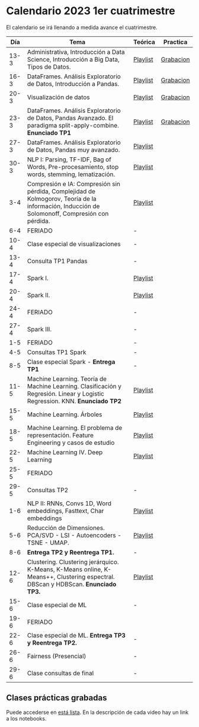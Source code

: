 # Calendario 2023 1er cuatrimestre

El calendario se irá llenando a medida avance el cuatrimestre.

| Día | Tema | Teórica | Practica |
|-----|------|---------|----------|
| 13-3 | Administrativa, Introducción a Data Science, Introducción a Big Data, Tipos de Datos. |[Playlist](https://www.youtube.com/playlist?list=PLeo_qKwGPZYevnuxYBfrvQ32zJJE2--Y4)|[Grabacion](https://www.youtube.com/watch?v=3vdwMOOhItU&list=PLeo_qKwGPZYe6N-fV1KigfJ9f7YYOpphR&index=1)
| 16-3 | DataFrames. Análisis Exploratorio de Datos, Introducción a Pandas.                             |[Playlist](https://youtube.com/playlist?list=PLeo_qKwGPZYcRxxR-GNmBcLbujTieWpQQ)| [Grabacion](https://www.youtube.com/watch?v=PfEIaENHkUk)
| 20-3 | Visualización de datos |[Playlist](https://www.youtube.com/playlist?list=PLeo_qKwGPZYf-OzcYqlPIJdU1AHQYb3Ga)| [Grabacion](https://youtu.be/6iQmpU1QO34)
| 23-3 | DataFrames. Análisis Exploratorio de Datos, Pandas Avanzado. El paradigma split-apply-combine. **Enunciado TP1** |[Playlist](https://www.youtube.com/playlist?list=PLeo_qKwGPZYf9d23qU6_t6hl7ufyfclyW)| [Grabacion](https://www.youtube.com/watch?v=dmcNN1KoK5k)
| 27-3  | DataFrames. Análisis Exploratorio de Datos, Pandas muy avanzado.                               |[Playlist](https://www.youtube.com/playlist?list=PLeo_qKwGPZYeu0ToyqSvq4fmUBrmRTkCp)|
| 30-3 | NLP I: Parsing, TF-IDF, Bag of Words, Pre-procesamiento, stop words, stemming, lematización.|[Playlist](https://www.youtube.com/playlist?list=PLeo_qKwGPZYfkL8tu3Mg3_5xb1UYGvjWH)|
| 3-4 | Compresión e IA: Compresión sin pérdida, Complejidad de Kolmogorov, Teoría de la información, Inducción de Solomonoff, Compresión con pérdida.                                                                                                |[Playlist](https://www.youtube.com/playlist?list=PLeo_qKwGPZYfKGWLlVG8J86OzRgJ8NLcJ)|
| 6-4 | FERIADO                                                                   |-|
| 10-4 | Clase especial de visualizaciones                                                              | - |
| 13-4 | Consulta TP1 Pandas                                                                                   | - |
| 17-4 | Spark I.                                                                     |[Playlist](https://www.youtube.com/playlist?list=PLeo_qKwGPZYck1nRMGJFeWIN2W5IrxoLO)|
| 20-4 | Spark II.                                                                   |[Playlist](https://www.youtube.com/playlist?list=PLeo_qKwGPZYeu_JRN8eQgzJUfaXUrhsk2)|
| 24-4 | FERIADO                                                                   |-|
| 27-4 | Spark III.                                                                   |-|
| 1-5 | FERIADO                                                                   |-|
| 4-5 | Consultas TP1 Spark                                                             |-|
| 8-5 | Clase especial Spark - **Entrega TP1**                                      |-|
|  11-5   |   Machine Learning. Teoría de Machine Learning. Clasificación y Regresión. Linear y Logistic Regression. KNN. **Enunciado TP2**  |    [Playlist](https://www.youtube.com/playlist?list=PLeo_qKwGPZYesnp_BG0RejQCfHnlthj-5)     |
|  15-5   |   Machine Learning. Árboles  |    [Playlist](https://www.youtube.com/playlist?list=PLeo_qKwGPZYeJQb-M1nE_cnj43uOKZtf2)     |
|  18-5   |   Machine Learning. El problema de representación. Feature Engineering y casos de estudio  |    [Playlist](https://www.youtube.com/playlist?list=PLeo_qKwGPZYf9JstrrlXBf_SSg66aEJQk)     |
|  22-5   |   Machine Learning IV. Deep Learning  |    [Playlist](https://www.youtube.com/playlist?list=PLeo_qKwGPZYeMhP2KGFWFHNDesRCyRB5j)    |
| 25-5 | FERIADO   
|  29-5   |   Consultas TP2  |    -    |
|  1-6   |   NLP II: RNNs, Convs 1D, Word embeddings, Fasttext, Char embeddings |   [Playlist](https://www.youtube.com/playlist?list=PLeo_qKwGPZYc3ZKiKx5GJVHc1Qwsejgmx)    |
|  5-6   |   Reducción de Dimensiones. PCA/SVD - LSI - Autoencoders - TSNE - UMAP. |   [Playlist](https://www.youtube.com/playlist?list=PLeo_qKwGPZYeTvoYdNOR9alvMUMfwq-1Z)    |
|  8-6   |**Entrega TP2 y Reentrega TP1.** | - |
|  12-6   |   Clustering. Clustering jerárquico. K-Means, K-Means online, K-Means++, Clustering espectral. DBScan y HDBScan. **Enunciado TP3.** |   [Playlist](https://www.youtube.com/playlist?list=PLeo_qKwGPZYd6IYbQsMwPSIbDNGsuqByW)    |
|  15-6   |   Clase especial de ML  |   -    |
|  19-6 | FERIADO   
|  22-6   |   Clase especial de ML. **Entrega TP3 y Reentrega TP2.**  |   -    |
|  26-6   |   Fairness (Presencial)  |   -    |
|  29-6   |   Clase consultas de final  |   -    |

## Clases prácticas grabadas

Puede accederse en [está lista](https://www.youtube.com/playlist?list=PLeo_qKwGPZYe6N-fV1KigfJ9f7YYOpphR). En la descripción de cada video hay un link a los notebooks.
